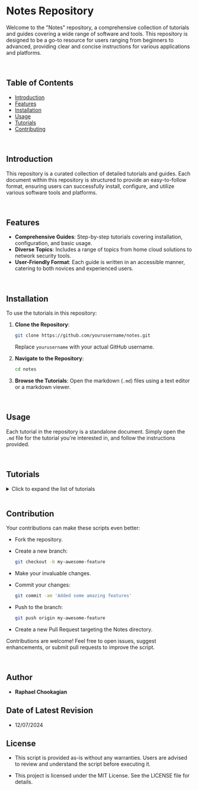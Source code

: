 # Notes Repository

Welcome to the "Notes" repository, a comprehensive collection of tutorials and guides covering a wide range of software and tools. This repository is designed to be a go-to resource for users ranging from beginners to advanced, providing clear and concise instructions for various applications and platforms.

<br>

## Table of Contents

- [Introduction](#introduction)
- [Features](#features)
- [Installation](#installation)
- [Usage](#usage)
- [Tutorials](#tutorials)
- [Contributing](#contributing)

<br>

## Introduction

This repository is a curated collection of detailed tutorials and guides. Each document within this repository is structured to provide an easy-to-follow format, ensuring users can successfully install, configure, and utilize various software tools and platforms.

<br>

## Features

- **Comprehensive Guides**: Step-by-step tutorials covering installation, configuration, and basic usage.
- **Diverse Topics**: Includes a range of topics from home cloud solutions to network security tools.
- **User-Friendly Format**: Each guide is written in an accessible manner, catering to both novices and experienced users.

<br>

## Installation

To use the tutorials in this repository:

1. **Clone the Repository**:

   ```bash
   git clone https://github.com/yourusername/notes.git
   ```

   Replace `yourusername` with your actual GitHub username.

2. **Navigate to the Repository**:

   ```bash
   cd notes
   ```

3. **Browse the Tutorials**:
   Open the markdown (`.md`) files using a text editor or a markdown viewer.

<br>

## Usage

Each tutorial in the repository is a standalone document. Simply open the `.md` file for the tutorial you're interested in, and follow the instructions provided.

<br>

## Tutorials

<details>

<summary>Click to expand the list of tutorials</summary>

<br>

## Development and DevOps

### APIs

- [API Development Setup Tutorial](./Tutorials/APIs.md): A comprehensive guide to developing, testing, and deploying APIs.

<br>

### Automation

- [Automation Setup Tutorial](./Tutorials/Automation.md): Dive into automation techniques for various IT and software development processes.

<br>

### CI/CD

- [CI/CD Setup Tutorial](./Tutorials/CICD.md): Get started with Continuous Integration and Continuous Deployment for efficient software development workflows.

<br>

### DevOps

- [DevOps Practices Tutorial](./Tutorials/DevOps.md): Learn about DevOps principles and practices for improving collaboration and productivity.

<br>

### Git

- [Git Tutorial](./Tutorials/Git.md): A comprehensive guide to using Git for version control in your projects.

<br>

### Github

- [GitHub Tutorial](./Tutorials/Github.md): A comprehensive guide to using GitHub for source code management, collaboration, and version control.

<br>

### GithubAuth

- [GitHub Authentication Tutorial](./Tutorials/Github_Auth.md): A detailed tutorial on managing GitHub authentication methods, including using personal access tokens and SSH keys and Git credential helper.

<br>
<!-- <br> -->

<!-- - [SSH Key Generation Tutorial](./Tutorials/SSH_KeyGen.md): A guide to generating SSH keys and configuration with github. -->

<!-- <br> -->


### Python

- [Python Programming Tutorial](./Tutorials/Python.md): Dive into Python programming for various applications.

<br>
<br>

## Containers

### Docker

- [Docker Tutorial](./Tutorials/Docker.md): This Docker tutorial walks through the what, why and how of Docker and how to get started with containers.

<br>

### Docker Backup

- [Docker Backup](./Tutorials/Docker_Backup.md): This tutorial covers the steps to backup Docker images, volumes, and container configurations.

<br>

### Docker Restore

- [Docker Restore](./Tutorials/Docker_Restore.md): This tutorial will guide you through restoring Docker images, volumes, and redeploying containers using docker-compose.

<br>

### Kubernetes

- [Kubernetes Tutorial](./Tutorials/Kubernetes.md): Build an understanding of Kubernetes, containerization and deployment of applications and services using Kubernetes.

<br>
<br>

## Network and Security Tools

### Aircrack-ng

- [Aircrack-ng Setup Tutorial](./Tutorials/Aircrack-ng.md): Explore the use of Aircrack-ng, a powerful tool for Wi-Fi network security assessment and penetration testing.

<br>

### Burpsuite

- [Burpsuite Setup Tutorial](./Tutorials/Burpsuite.md): Master web application security testing using Burpsuite.

<br>

### Kali

- [Kali Linux Tutorial](./Tutorials/Kali.md): Explore the use of Kali Linux, a powerful distribution for security testing and ethical hacking.

<br>

### Medusa

- [Medusa Password Cracker](./Tutorials/Medusa.md): Learn how to use Medusa for brute-force password cracking, specifically tailored for Kali Linux.

<br>

### Metasploit

- [Metasploit Tutorial](./Tutorials/Metasploit.md): Delve into the capabilities of the Metasploit framework for security testing.

<br>

### Nmap

- [Nmap Tutorial](./Tutorials/Nmap.md): Discover the functionalities of Nmap for network discovery and security auditing.

<br>

### Wireshark

- [Wireshark Tutorial](./Tutorials/Wireshark.md): Master network protocol analysis with Wireshark.

<br>

### Security

- [Security Practices & Tools Tutorial](./Tutorials/Sec_Tools.md): A comprehensive guide on best practices and tools in cybersecurity.

<br>
<br>

## Routers & Firewalls

### OpenWRT

- [OpenWRT Setup in VirtualBox](./Tutorials/openWRT.md): Instructions for setting up OpenWRT as a router and network manager in a VirtualBox VM.

<br>

### OPNsense

- [OPNsense Setup in VirtualBox](./Tutorials/OPNsense.md): Guide to installing and configuring OPNsense firewall and routing platform in VirtualBox.

<br>

### pfSense

- [pfSense Setup in VirtualBox](./Tutorials/pfSense.md): Learn to set up pfSense, an open-source firewall/router software distribution, in VirtualBox.

<br>
<br>

## Virtualization

<!-- ### Containers

- [Docker & Kubernetes](./Tutorials/Dokube.md): Understand containerization concepts with Docker and Kubernetes.

<br> -->

### Proxmox

- [Proxmox Setup Tutorial](./Tutorials/Proxmox.md): Learn the fundamentals of setting up and using Proxmox for virtualization management.

<br>

### Virtualbox

- [Virtualbox Tutorial](./Tutorials/Virtualbox.md): Learn how to set up and manage virtual machines using VirtualBox.

<br>

### Troubleshooting

- [Virtual Machine Troubleshooting Guide](./Tutorials/Trblsht.md): Solve common issues encountered in virtual machine environments.

<br>
<br>


## Configuration and Automation Tools

### Ansible

- [Ansible Setup Tutorial](./Tutorials/Ansible.md): Learn how to automate IT tasks and manage configurations efficiently with Ansible.

<br>

### Chef

- [Chef Setup Tutorial](./Tutorials/Chef.md): Learn how to manage your infrastructure with Chef's configuration management tools.

<br>

### Chron

- [Chron Jobs Setup Tutorial](./Tutorials/Chron.md): A guide to scheduling and managing tasks automatically using cron jobs.

<br>

### Puppet

- [Puppet Setup Tutorial](./Tutorials/Puppet.md): Discover how to automate your IT infrastructure with Puppet.

<br>

### Terraform

- [Terraform Tutorial](./Tutorials/Terraform.md): Infrastructure as Code tool for building, changing, and versioning infrastructure efficiently.

<br>
<br>

## Database and Data Management

### MySQL

- [MySQL Tutorial](./Tutorials/MySQL.md): A guide to using MySQL, a popular relational database management system.

<br>

### NoSQL

- [NoSQL Tutorial](./Tutorials/NoSQL.md): Dive into the world of NoSQL databases and their applications.

<br>

### PostgreSQL

- [PostgreSQL Tutorial](./Tutorials/PostgreSQL.md): A guide to using PostgreSQL, an advanced open-source database system.

<br>

### SambaShare

- [SambaShare Tutorial](./Tutorials/SambaShare.md): Learn how to configure and deploy shared directories.

<br>
<br>

## System Administration and Networking

### Clouds

- [Cloud Services Setup Tutorial](./Tutorials/Clouds.md): Navigate through various cloud service platforms and their utilization.

<br>

### CasaOS

- [CasaOS Setup Tutorial](./Tutorials/CasaOS.md): Steps to install and configure CasaOS, a user-friendly home cloud system.

<br>

### Clonezilla

- [Clonezilla Tutorial](./Tutorials/Clonezilla.md): An in-depth guide on using Clonezilla for disk imaging and cloning.

<br>

### Disk Image Backup

- [Disk Image Backup](./Tutorials/Disk_Image_Backup.md): This tutorial will guide you through using the `dd` command to create a full disk image backup and how to restore from a backup.

<br>

### Formatting

- [Formatting Tutorial](./Tutorials/Formatting.md): A step-by-step tutorial on how to format a 2.5" SSD with the EXT4 file system using the GNOME Disks utility in Ubuntu Linux.

<br>

### Gnome

- [Gnome Setup Tutorial](./Tutorials/Gnome.md): Get to know Gnome, a popular desktop environment for Linux systems.

<br>

### Grafana

- [Grafana Setup Tutorial](./Tutorials/Grafana.md): Learn to set up and use Grafana for data visualization and monitoring.

<br>

### Linux

- [Linux Commands Tutorial](./Tutorials/Linux_Cmds.md): Familiarize yourself with essential Linux commands for system management.

<br>

### Networks

- [Network Tutorial](./Tutorials/Networks.md): Learn about various network concepts and practices.

<br>

### Portainer

- [Portainer Setup Tutorial](./Tutorials/PortainerTutorial.md): Understand how to manage Docker environments using Portainer.

<br>

### SysAdmin

- [System Administration Tutorial](./Tutorials/SysAd.md): Essential skills and knowledge for effective system administration.

<br>

### Zip

- [ZIP & Compression files Tutorial](./Tutorials/Zipfiles.md): Managing zip files and folders in different formats and environments.

<br>
<br>


<!-- ## Password and Access Management -->

<!-- ### Medusa

- [Medusa Password Cracker](./Tutorials/Medusa.md): Learn how to use Medusa for brute-force password cracking, specifically tailored for Kali Linux.

<br> -->

### Others

- More tutorials will be added periodically.

<br>

<!-- Add additional tutorial entries in the same format as above -->

</details>

<br>

## **Contribution**

Your contributions can make these scripts even better:

- Fork the repository.

- Create a new branch:

  ```bash
  git checkout -b my-awesome-feature
  ```

- Make your invaluable changes.

- Commit your changes:

  ```bash
  git commit -am 'Added some amazing features'
  ```

- Push to the branch:

  ```bash
  git push origin my-awesome-feature
  ```

- Create a new Pull Request targeting the Notes directory.

Contributions are welcome! Feel free to open issues, suggest enhancements, or submit pull requests to improve the script.

<br>

## **Author**

- **Raphael Chookagian**

## **Date of Latest Revision**

- 12/07/2024

## **License**

- This script is provided as-is without any warranties. Users are advised to review and understand the script before executing it.

- This project is licensed under the MIT License. See the LICENSE file for details.

